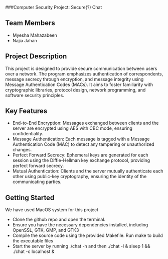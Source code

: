 ###Computer Security Project: Secure(?) Chat

## Team Members

- Myesha Mahazabeen
- Najia Jahan

## Project Description
This project is designed to provide secure communication between users over a network. The program emphasizes authentication of correspondents, message secrecy through encryption, and message integrity using Message Authentication Codes (MACs). 
It aims to foster familiarity with cryptographic libraries, protocol design, network programming, and software security principles.

## Key Features

- End-to-End Encryption: Messages exchanged between clients and the server are encrypted using AES with CBC mode, ensuring confidentiality.
- Message Authentication: Each message is tagged with a Message Authentication Code (MAC) to detect any tampering or unauthorized changes.
- Perfect Forward Secrecy: Ephemeral keys are generated for each session using the Diffie-Hellman key exchange protocol, providing perfect forward secrecy.
- Mutual Authentication: Clients and the server mutually authenticate each other using public-key cryptography, ensuring the identity of the communicating parties.

## Getting Started

We have used MacOS system for this project

- Clone the github repo and open the terminal.
- Ensure you have the necessary dependencies installed, including OpenSSL, GTK, GMP, and GTK3
- Compile the source code using the provided Makefile. Run make to build the executable files
- Start the server by running ./chat -h and then ./chat -l & sleep 1 && ./chat -c localhost &
